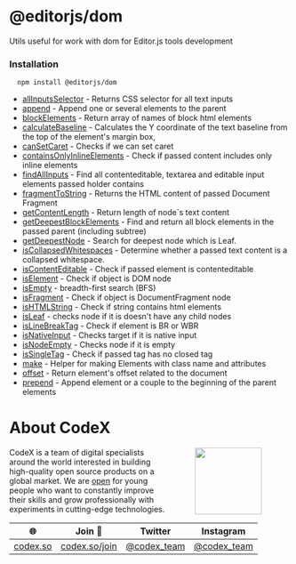 # @editorjs/dom
Utils useful for work with dom for Editor.js tools development
### Installation 
 ```
   npm install @editorjs/dom
```
- [allInputsSelector](https://github.com/editor-js/utils/blob/main/packages/dom/src/allInputsSelector.ts) - Returns CSS selector for all text inputs
- [append](https://github.com/editor-js/utils/blob/main/packages/dom/src/append.ts) - Append one or several elements to the parent
- [blockElements](https://github.com/editor-js/utils/blob/main/packages/dom/src/blockElements.ts) - Return array of names of block html elements
- [calculateBaseline](https://github.com/editor-js/utils/blob/main/packages/dom/src/calculateBaseline.ts) - Calculates the Y coordinate of the text baseline from the top of the element's margin box,
- [canSetCaret](https://github.com/editor-js/utils/blob/main/packages/dom/src/canSetCaret.ts) - Checks if we can set caret
- [containsOnlyInlineElements](https://github.com/editor-js/utils/blob/main/packages/dom/src/containsOnlyInlineElements.ts) - Check if passed content includes only inline elements
- [findAllInputs](https://github.com/editor-js/utils/blob/main/packages/dom/src/findAllInputs.ts) - Find all contenteditable, textarea and editable input elements passed holder contains
- [fragmentToString](https://github.com/editor-js/utils/blob/main/packages/dom/src/fragmentToString.ts) - Returns the HTML content of passed Document Fragment
- [getContentLength](https://github.com/editor-js/utils/blob/main/packages/dom/src/getContentLength.ts) - Return length of node`s text content
- [getDeepestBlockElements](https://github.com/editor-js/utils/blob/main/packages/dom/src/getDeepestBlockElements.ts) - Find and return all block elements in the passed parent (including subtree)
- [getDeepestNode](https://github.com/editor-js/utils/blob/main/packages/dom/src/getDeepestNode.ts) - Search for deepest node which is Leaf.
- [isCollapsedWhitespaces](https://github.com/editor-js/utils/blob/main/packages/dom/src/isCollapsedWhitespaces.ts) - Determine whether a passed text content is a collapsed whitespace.
- [isContentEditable](https://github.com/editor-js/utils/blob/main/packages/dom/src/isContentEditable.ts) - Check if passed element is contenteditable
- [isElement](https://github.com/editor-js/utils/blob/main/packages/dom/src/isElement.ts) - Check if object is DOM node
- [isEmpty](https://github.com/editor-js/utils/blob/main/packages/dom/src/isEmpty.ts) - breadth-first search (BFS)
- [isFragment](https://github.com/editor-js/utils/blob/main/packages/dom/src/isFragment.ts) - Check if object is DocumentFragment node
- [isHTMLString](https://github.com/editor-js/utils/blob/main/packages/dom/src/isHtmlString.ts) - Check if string contains html elements
- [isLeaf](https://github.com/editor-js/utils/blob/main/packages/dom/src/isLeaf.ts) - checks node if it is doesn't have any child nodes
- [isLineBreakTag](https://github.com/editor-js/utils/blob/main/packages/dom/src/isLineBreakTag.ts) - Check if element is BR or WBR
- [isNativeInput](https://github.com/editor-js/utils/blob/main/packages/dom/src/isNativeInput.ts) - Checks target if it is native input
- [isNodeEmpty](https://github.com/editor-js/utils/blob/main/packages/dom/src/isNodeEmpty.ts) - Checks node if it is empty
- [isSingleTag](https://github.com/editor-js/utils/blob/main/packages/dom/src/isSingleTag.ts) - Check if passed tag has no closed tag
- [make](https://github.com/editor-js/utils/blob/main/packages/dom/src/make.ts) - Helper for making Elements with class name and attributes
- [offset](https://github.com/editor-js/utils/blob/main/packages/dom/src/offset.ts) - Return element's offset related to the document
- [prepend](https://github.com/editor-js/utils/blob/main/packages/dom/src/prepend.ts) - Append element or a couple to the beginning of the parent elements
# About CodeX
   <img align="right" width="120" height="120" src="https://codex.so/public/app/img/codex-logo.svg" hspace="50">

   CodeX is a team of digital specialists around the world interested in building high-quality open source products on a global market. We are [open](https://codex.so/join) for young people who want to constantly improve their skills and grow professionally with experiments in cutting-edge technologies.

  | 🌐 | Join  👋  | Twitter | Instagram |
   | -- | -- | -- | -- | 
   | [codex.so](https://codex.so) | [codex.so/join](https://codex.so/join) |[@codex_team](http://twitter.com/codex_team) | [@codex_team](http://instagram.com/codex_team/) |